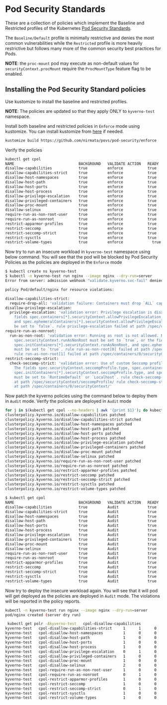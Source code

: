 # Pod Security Standards


These are a collection of policies which implement the Baseline and Restricted profiles of the Kubernetes [Pod Security Standards](https://kubernetes.io/docs/concepts/security/pod-security-standards/).

The `Baseline/Default` profile is minimally restrictive and denies the most common vulnerabilities while the `Restricted` profile is more heavily restrictive but follows many more of the common security best practices for Pods.


**NOTE**: the `proc-mount` pod may execute as non-default values for `securityContext.procMount` require the `ProcMountType` feature flag to be enabled.

## Installing the Pod Security Standard policies
Use kustomize to install the baseline and restricted profiles.

**NOTE**: The policies are updated so that they apply ONLY to `kyverno-test` namespace. 

Install both baseline and restricted policies in `Enforce` mode using kustomize. You can install kustomize from [here](https://kubectl.docs.kubernetes.io/installation/kustomize/) if needed. 
```sh
kustomize build https://github.com/nirmata/povs/pod-security/enforce  | kubectl apply -f - 
```
Verify the policies 
```sh
kubectl get cpol
NAME                             BACKGROUND   VALIDATE ACTION   READY   AGE
disallow-capabilities            true         enforce           true    20m
disallow-capabilities-strict     true         enforce           true    20m
disallow-host-namespaces         true         enforce           true    20m
disallow-host-path               true         enforce           true    19m
disallow-host-ports              true         enforce           true    19m
disallow-host-process            true         enforce           true    19m
disallow-privilege-escalation    true         enforce           true    19m
disallow-privileged-containers   true         enforce           true    19m
disallow-proc-mount              true         enforce           true    19m
disallow-selinux                 true         enforce           true    19m
require-run-as-non-root-user     true         enforce           true    19m
require-run-as-nonroot           true         enforce           true    19m
restrict-apparmor-profiles       true         enforce           true    19m
restrict-seccomp                 true         enforce           true    19m
restrict-seccomp-strict          true         enforce           true    19m
restrict-sysctls                 true         enforce           true    19m
restrict-volume-types            true         enforce             true    19m
```
Now try to run an insecure workload in `kyverno-test` namespace using below command. You will see that the pod will be blocked by Pod Security Policies as the policies are deployed in the `Enforce` mode
```sh
$ kubectl create ns kyverno-test
$ kubectl -n kyverno-test run nginx --image nginx --dry-run=server
Error from server: admission webhook "validate.kyverno.svc-fail" denied the request:

policy Pod/default/nginx for resource violations:

disallow-capabilities-strict:
  require-drop-all: 'validation failure: Containers must drop `ALL` capabilities.'
disallow-privilege-escalation:
  privilege-escalation: 'validation error: Privilege escalation is disallowed. The
    fields spec.containers[*].securityContext.allowPrivilegeEscalation, spec.initContainers[*].securityContext.allowPrivilegeEscalation,
    and spec.ephemeralContainers[*].securityContext.allowPrivilegeEscalation must
    be set to `false`. rule privilege-escalation failed at path /spec/containers/0/securityContext/'
require-run-as-nonroot:
  run-as-non-root: 'validation error: Running as root is not allowed. Either the field
    spec.securityContext.runAsNonRoot must be set to `true`, or the fields spec.containers[*].securityContext.runAsNonRoot,
    spec.initContainers[*].securityContext.runAsNonRoot, and spec.ephemeralContainers[*].securityContext.runAsNonRoot
    must be set to `true`. rule run-as-non-root[0] failed at path /spec/securityContext/runAsNonRoot/
    rule run-as-non-root[1] failed at path /spec/containers/0/securityContext/'
restrict-seccomp-strict:
  check-seccomp-strict: 'validation error: Use of custom Seccomp profiles is disallowed.
    The fields spec.securityContext.seccompProfile.type, spec.containers[*].securityContext.seccompProfile.type,
    spec.initContainers[*].securityContext.seccompProfile.type, and spec.ephemeralContainers[*].securityContext.seccompProfile.type
    must be set to `RuntimeDefault` or `Localhost`. rule check-seccomp-strict[0] failed
    at path /spec/securityContext/seccompProfile/ rule check-seccomp-strict[1] failed
    at path /spec/containers/0/securityContext/'
```
Now patch the kyverno policies using the command below to deploy them in `Audit` mode. Verify the policies are deployed in `Audit` mode
```sh
for j in $(kubectl get cpol --no-headers | awk '{print $1}'); do kubectl patch cpol $j --type='json' -p='[{"op": "replace", "path": "/spec/validationFailureAction", "value":"Audit"}]';done
clusterpolicy.kyverno.io/disallow-capabilities patched
clusterpolicy.kyverno.io/disallow-capabilities-strict patched
clusterpolicy.kyverno.io/disallow-host-namespaces patched
clusterpolicy.kyverno.io/disallow-host-path patched
clusterpolicy.kyverno.io/disallow-host-ports patched
clusterpolicy.kyverno.io/disallow-host-process patched
clusterpolicy.kyverno.io/disallow-privilege-escalation patched
clusterpolicy.kyverno.io/disallow-privileged-containers patched
clusterpolicy.kyverno.io/disallow-proc-mount patched
clusterpolicy.kyverno.io/disallow-selinux patched
clusterpolicy.kyverno.io/require-run-as-non-root-user patched
clusterpolicy.kyverno.io/require-run-as-nonroot patched
clusterpolicy.kyverno.io/restrict-apparmor-profiles patched
clusterpolicy.kyverno.io/restrict-seccomp patched
clusterpolicy.kyverno.io/restrict-seccomp-strict patched
clusterpolicy.kyverno.io/restrict-sysctls patched
clusterpolicy.kyverno.io/restrict-volume-types patched

$ kubectl get cpol
NAME                             BACKGROUND   VALIDATE ACTION   READY   AGE
disallow-capabilities            true         Audit             true    27m
disallow-capabilities-strict     true         Audit             true    27m
disallow-host-namespaces         true         Audit             true    27m
disallow-host-path               true         Audit             true    27m
disallow-host-ports              true         Audit             true    27m
disallow-host-process            true         Audit             true    27m
disallow-privilege-escalation    true         Audit             true    27m
disallow-privileged-containers   true         Audit             true    27m
disallow-proc-mount              true         Audit             true    27m
disallow-selinux                 true         Audit             true    27m
require-run-as-non-root-user     true         Audit             true    27m
require-run-as-nonroot           true         Audit             true    27m
restrict-apparmor-profiles       true         Audit             true    27m
restrict-seccomp                 true         Audit             true    27m
restrict-seccomp-strict          true         Audit             true    27m
restrict-sysctls                 true         Audit             true    27m
restrict-volume-types            true         Audit             true    27m

```
Now try to deploy the insecure workload again. You will see that it will pod will get deployed as the policies are deployed in `Audit` mode. The violations will be reported in the policy reports. 
```sh
kubectl -n kyverno-test run nginx --image nginx --dry-run=server
pod/nginx created (server dry run)

 kubectl get polr -Akyverno-test   cpol-disallow-capabilities            1      0      0      0       0      4m7s
kyverno-test   cpol-disallow-capabilities-strict     1      1      0      0       0      4m7s
kyverno-test   cpol-disallow-host-namespaces         1      0      0      0       0      4m7s
kyverno-test   cpol-disallow-host-path               1      0      0      0       0      4m7s
kyverno-test   cpol-disallow-host-ports              1      0      0      0       0      4m7s
kyverno-test   cpol-disallow-host-process            1      0      0      0       0      4m7s
kyverno-test   cpol-disallow-privilege-escalation    0      1      0      0       0      4m7s
kyverno-test   cpol-disallow-privileged-containers   1      0      0      0       0      4m7s
kyverno-test   cpol-disallow-proc-mount              1      0      0      0       0      4m7s
kyverno-test   cpol-disallow-selinux                 2      0      0      0       0      4m7s
kyverno-test   cpol-require-run-as-non-root-user     1      0      0      0       0      4m7s
kyverno-test   cpol-require-run-as-nonroot           0      1      0      0       0      4m7s
kyverno-test   cpol-restrict-apparmor-profiles       1      0      0      0       0      4m7s
kyverno-test   cpol-restrict-seccomp                 1      0      0      0       0      4m7s
kyverno-test   cpol-restrict-seccomp-strict          0      1      0      0       0      4m7s
kyverno-test   cpol-restrict-sysctls                 1      0      0      0       0      4m7s
kyverno-test   cpol-restrict-volume-types            1      0      0      0       0      4m7s


```
